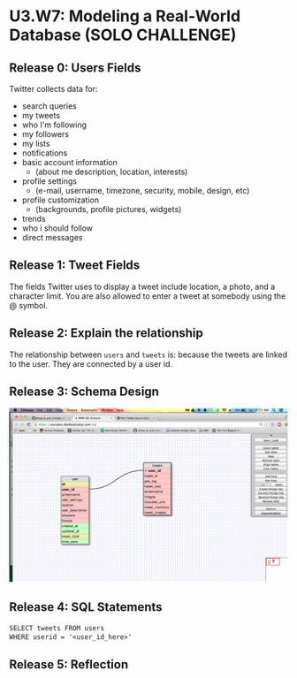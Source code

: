 # U3.W7: Modeling a Real-World Database (SOLO CHALLENGE)

## Release 0: Users Fields
Twitter collects data for:
 - search queries
 - my tweets
 - who I'm following
 - my followers
 - my lists
 - notifications 
 - basic account information 
 	- (about me description, location, interests) 
 - profile settings 
 	- (e-mail, username, timezone, security, mobile, design, etc)
 - profile customization 
 	- (backgrounds, profile pictures, widgets)
 - trends
 - who i should follow
 - direct messages



## Release 1: Tweet Fields
The fields Twitter uses to display a tweet include location, a photo, and a character limit. You are also allowed to enter a tweet at somebody using the @ symbol.


## Release 2: Explain the relationship
The relationship between `users` and `tweets` is: 
because the tweets are linked to the user. They are connected by a user id.

## Release 3: Schema Design
![Schema Design](https://raw.githubusercontent.com/mendoncakr/phase_0_unit_3/master/week_7/imgs/TwitterScreen.png)

## Release 4: SQL Statements
```
SELECT tweets FROM users
WHERE userid = '<user_id_here>'
```
## Release 5: Reflection
<!-- Be sure to add your reflection here!!! -->